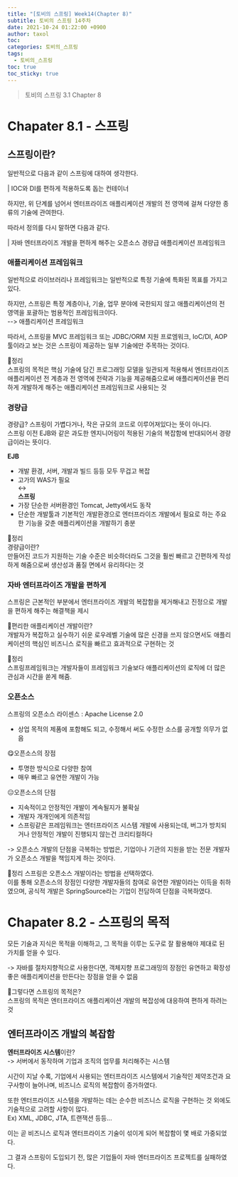 ```yaml
---
title: "[토비의 스프링] Week14(Chapter 8)"
subtitle: 토비의 스프링 14주차
date: 2021-10-24 01:22:00 +0900
author: taxol
toc: 
categories: 토비의_스프링
tags:
  - 토비의_스프링
toc: true
toc_sticky: true
---
```


> 토비의 스프링 3.1 Chapter 8

# Chapater 8.1 - 스프링
## 스프링이란?

일반적으로 다음과 같이 스프링에 대하여 생각한다.  

| IOC와 DI를 편하게 적용하도록 돕는 컨테이너  

하지만, 위 단계를 넘어서 엔터프라이즈 애플리케이션 개발의 전 영역에 걸쳐 다양한 종류의 기술에 관여한다.  

따라서 정의를 다시 말하면 다음과 같다.  

| 자바 엔터프라이즈 개발을 편하게 해주는 오픈소스 경량급 애플리케이션 프레임워크  

### 애플리케이션 프레임워크  
일반적으로 라이브러리나 프레임워크는 일반적으로 특정 기술에 특화된 목표를 가지고 있다.  

하지만, 스프링은 특정 계층이나, 기술, 업무 분야에 국한되지 않고 애플리케이션의 전 영역을 포괄하는 범용적인 프레임워크이다.  
--> 애플리케이션 프레임워크  

따라서, 스프링을 MVC 프레임워크 또는 JDBC/ORM 지원 프로엠워크, IoC/DI, AOP 툴이라고 보는 것은 스프링이 제공하는 일부 기술에만 주목하는 것이다.  

🙂정리  
스프링의 목적은 핵심 기술에 담긴 프로그래밍 모델을 일관되게 적용해서 엔터프라이즈 애플리케이션 전 계층과 전 영역에 전략과 기능을 제공해줌으로써 애플리케이션을 편리하게 개발하게 해주는 애플리케이션 프레임워크로 사용되는 것  

### 경량급  
경량급? 스프링이 가볍다거나, 작은 규모의 코드로 이루어져있다는 뜻이 아니다.  
스프링 이전 EJB와 같은 과도한 엔지니어링이 적용된 기술의 복잡함에 반대되어서 경량급이라는 뜻이다.  

**EJB**
- 개발 환경, 서버, 개발과 빌드 등등 모두 무겁고 복잡  
- 고가의 WAS가 필요  
↔  
**스프링**   
- 가장 단순한 서버환경인 Tomcat, Jetty에서도 동작   
- 단순한 개발툴과 기본적인 개발환경으로 엔터프라이즈 개발에서 필요로 하는 주요한 기능을 갖춘 애플리케이션을 개발하기 충분   

🙂정리  
경량급이란?  
만들어진 코드가 지원하는 기술 수준은 비슷하더라도 그것을 훨씬 빠르고 간편하게 작성하게 해줌으로써 생산성과 품질 면에서 유리하다는 것     

### 자바 엔터프라이즈 개발을 편하게

스프링은 근본적인 부분에서 엔터프라이즈 개발의 복잡함을 제거해내고 진정으로 개발을 편하게 해주는 해결책을 제시   

🤔편리한 애플리케이션 개발이란?  
개발자가 복잡하고 실수하기 쉬운 로우레벨 기술에 많은 신경을 쓰지 않으면서도 애플리케이션의 핵심인 비즈니스 로직을 빠르고 효과적으로 구현하는 것

🙂정리  
스프링프레임워크는 개발자들이 프레임워크 기술보다 애플리케이션의 로직에 더 많은 관심과 시간을 쏟게 해줌.  

### 오픈소스  

스프링의 오픈소스 라이센스 : Apache License 2.0  
- 상업 목적의 제품에 포함해도 되고, 수정해서 써도 수정한 소스를 공개할 의무가 없음  

😋오픈소스의 장점  
- 투명한 방식으로 다양한 참여
- 매우 빠르고 유연한 개발이 가능

😑오픈소스의 단점  
- 지속적이고 안정적인 개발이 계속될지가 불확실  
- 개발자 개개인에게 의존적임  
- 스프링같은 프레임워크는 엔터프라이즈 시스템 개발에 사용되는데, 버그가 방치되거나 안정적인 개발이 진행되지 않는건 크리티컬하다  

-> 오픈소스 개발의 단점을 극복하는 방법은, 기업이나 기관의 지원을 받는 전문 개발자가 오픈소스 개발을 책임지게 하는 것이다.  

🙂정리
스프링은 오픈소스 개발이라는 방법을 선택하였다.  
이를 통해 오픈소스의 장점인 다양한 개발자들의 참여로 유연한 개발이라는 이득을 취하였으며, 공식적 개발은 SpringSource라는 기업이 전담하여 단점을 극복하였다.  

# Chapater 8.2 - 스프링의 목적  

모든 기술과 지식은 목적을 이해하고, 그 목적을 이루는 도구로 잘 활용해야 제대로 된 가치를 얻을 수 있다.  

-> 자바를 절차지향적으로 사용한다면, 객체지향 프로그래밍의 장점인 유연하고 확장성 좋은 애플리케이션을 만든다는 장점을 얻을 수 없음   

🙂그렇다면 스프링의 목적은?   
스프링의 목적은 엔터프라이즈 애플리케이션 개발의 복잡성에 대응하여 편하게 하려는 것

## 엔터프라이즈 개발의 복잡함
**엔터프라이즈 시스템**이란?  
-> 서버에서 동작하며 기업과 조직의 업무를 처리해주는 시스템  

시간이 지날 수록, 기업에서 사용되는 엔터프라이즈 시스템에서 기술적인 제약조건과 요구사항이 늘어나며, 비즈니스 로직의 복잡함이 증가하였다.  

또한 엔터프라이즈 시스템을 개발하는 데는 순수한 비즈니스 로직을 구현하는 것 외에도 기술적으로 고려할 사항이 많다.  
Ex) XML, JDBC, JTA, 트랜잭션 등등...  

이는 곧 비즈니스 로직과 엔터프라이즈 기술이 섞이게 되어 복잡함이 몇 배로 가중되었다.  

그 결과 스프링이 도입되기 전, 많은 기업들이 자바 엔터프라이즈 프로젝트를 실패하였다.  